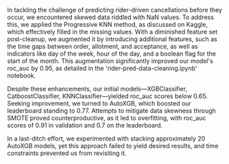 In tackling the challenge of predicting rider-driven cancellations before they occur, we encountered skewed data riddled with NaN values. To address this, we applied the Progressive KNN method, as discussed on Kaggle, which effectively filled in the missing values. With a diminished feature set post-cleanup, we augmented it by introducing additional features, such as the time gaps between order, allotment, and acceptance, as well as indicators like day of the week, hour of the day, and a boolean flag for the start of the month. This augmentation significantly improved our model's roc_auc by 0.95, as detailed in the 'rider-pred-data-cleaning.ipynb' notebook.

Despite these enhancements, our initial models—XGBClassifier, CatboostClassifier, KNNClassifier—yielded roc_auc scores below 0.65. Seeking improvement, we turned to AutoXGB, which boosted our leaderboard standing to 0.77. Attempts to mitigate data skewness through SMOTE proved counterproductive, as it led to overfitting, with roc_auc scores of 0.91 in validation and 0.7 on the leaderboard.

In a last-ditch effort, we experimented with stacking approximately 20 AutoXGB models, yet this approach failed to yield desired results, and time constraints prevented us from revisiting it.

